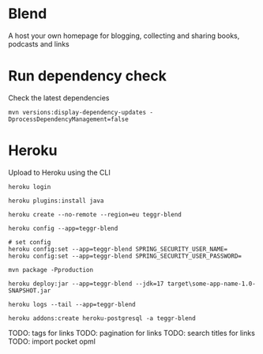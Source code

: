 # Blend

A host your own homepage for blogging, collecting and sharing books, podcasts and links

# Run dependency check

Check the latest dependencies

`mvn versions:display-dependency-updates -DprocessDependencyManagement=false`

# Heroku

Upload to Heroku using the CLI

```
heroku login

heroku plugins:install java

heroku create --no-remote --region=eu teggr-blend

heroku config --app=teggr-blend

# set config
heroku config:set --app=teggr-blend SPRING_SECURITY_USER_NAME=
heroku config:set --app=teggr-blend SPRING_SECURITY_USER_PASSWORD=

mvn package -Pproduction

heroku deploy:jar --app=teggr-blend --jdk=17 target\some-app-name-1.0-SNAPSHOT.jar

heroku logs --tail --app=teggr-blend

heroku addons:create heroku-postgresql -a teggr-blend

```

TODO: tags for links
TODO: pagination for links
TODO: search titles for links
TODO: import pocket opml

